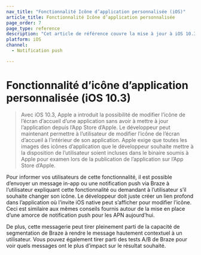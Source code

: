 ```yaml
---
nav_title: "Fonctionnalité Icône d’application personnalisée (iOS)"
article_title: Fonctionnalité Icône d’application personnalisée
page_order: 7
page_type: reference
description: "Cet article de référence couvre la mise à jour à iOS 10.3 qui couvre l’Icône d’application personnalisée."
platform: iOS
channel:
  - Notification push

---
```


# Fonctionnalité d’icône d’application personnalisée (iOS 10.3) 

> Avec iOS 10.3, Apple a introduit la possibilité de modifier l’icône de l’écran d’accueil d’une application sans avoir à mettre à jour l’application depuis l’App Store d’Apple. Le développeur peut maintenant permettre à l’utilisateur de modifier l’icône de l’écran d’accueil à l’intérieur de son application. Apple exige que toutes les images des icônes d’application que le développeur souhaite mettre à la disposition de l’utilisateur soient incluses dans le binaire soumis à Apple pour examen lors de la publication de l’application sur l’App Store d’Apple.

Pour informer vos utilisateurs de cette fonctionnalité, il est possible d’envoyer un message in-app ou une notification push via Braze à l’utilisateur expliquant cette fonctionnalité ou demandant à l’utilisateur s’il souhaite changer son icône. Le développeur doit juste créer un lien profond dans l’application où l’invite iOS native peut s’afficher pour modifier l’icône. Ceci est similaire aux mêmes conseils fournis autour de la mise en place d’une amorce de notification push pour les APN aujourd’hui.

De plus, cette messagerie peut tirer pleinement parti de la capacité de segmentation de Braze à rendre le message hautement contextuel à un utilisateur. Vous pouvez également tirer parti des tests A/B de Braze pour voir quels messages ont le plus d’impact sur le résultat souhaité.
